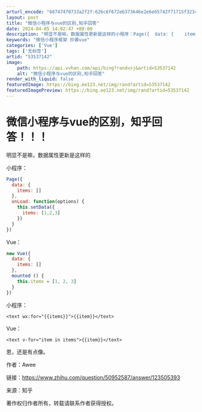 ```yaml
---
arturl_encode: "68747470733a2f2f:626c6f672e6373646e2e6e65742f71715f3234313232353933:2f61727469636c652f64657461696c732f3533353337313432"
layout: post
title: "微信小程序与vue的区别,知乎回答"
date: 2024-04-05 14:02:47 +08:00
description: "明显不是嘛，数据属性更新是这样的小程序：Page({  data: {    items: []  "
keywords: "微信小程序框架 抄袭vue"
categories: ['Vue']
tags: ['无标签']
artid: "53537142"
image:
    path: https://api.vvhan.com/api/bing?rand=sj&artid=53537142
    alt: "微信小程序与vue的区别,知乎回答"
render_with_liquid: false
featuredImage: https://bing.ee123.net/img/rand?artid=53537142
featuredImagePreview: https://bing.ee123.net/img/rand?artid=53537142
---
```


# 微信小程序与vue的区别，知乎回答！！！

明显不是嘛，数据属性更新是这样的
  
小程序：
  

```js
Page({
  data: {
    items: []
  },
  onLoad: function(options) {
    this.setData({
      items: [1,2,3]    
    })
  }
})

```

  
Vue：
  

```js
new Vue({
  data: {
    items: []
  },
  mounted () {
    this.items = [1, 2, 3]
  }
})

```

  
小程序：
  

```text
<text wx:for="{{items}}">{{item}}</text>

```

  
Vue：
  

```text
<text v-for="item in items">{{item}}</text>

```

  
恩，还是有点像。

  
  
作者：Awee
  
链接：https://www.zhihu.com/question/50952587/answer/123505393
  
来源：知乎
  
著作权归作者所有，转载请联系作者获得授权。